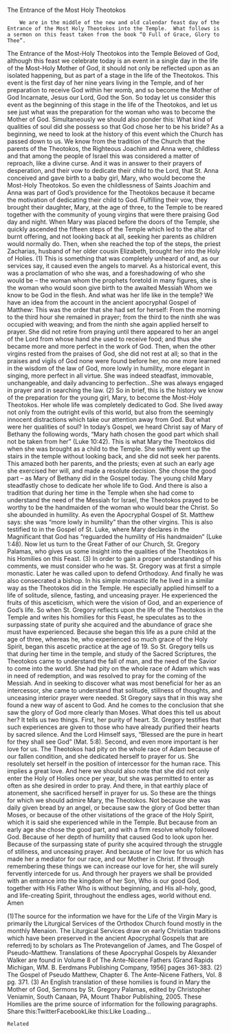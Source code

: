 The Entrance of the Most Holy Theotokos

		We are in the middle of the new and old calendar feast day of the Entrance of the Most Holy Theotokos into the Temple.  What follows is a sermon on this feast taken from the book “O Full of Grace, Glory to Thee”.
The Entrance of the Most-Holy Theotokos into the Temple
Beloved of God, although this feast we celebrate today is an event in a single day in the life of the Most-Holy Mother of God, it should not only be reflected upon as an isolated happening, but as part of a stage in the life of the Theotokos. This event is the first day of her nine years living in the Temple, and of her preparation to receive God within her womb, and so become the Mother of God Incarnate, Jesus our Lord, God the Son. So today let us consider this event as the beginning of this stage in the life of the Theotokos, and let us see just what was the preparation for the woman who was to become the Mother of God. Simultaneously we should also ponder this: What kind of qualities of soul did she possess so that God chose her to be his bride? 
As a beginning, we need to look at the history of this event which the Church has passed down to us. We know from the tradition of the Church that the parents of the Theotokos, the Righteous Joachim and Anna were, childless and that among the people of Israel this was considered a matter of reproach, like a divine curse. And it was in answer to their prayers of desperation, and their vow to dedicate their child to the Lord, that St. Anna conceived and gave birth to a baby girl, Mary, who would become the Most-Holy Theotokos. So even the childlessness of Saints Joachim and Anna was part of God’s providence for the Theotokos because it became the motivation of dedicating their child to God. 
Fulfilling their vow, they brought their daughter, Mary, at the age of three, to the Temple to be reared together with the community of young virgins that were there praising God day and night. When Mary was placed before the doors of the Temple, she quickly ascended the fifteen steps of the Temple which led to the altar of burnt offering, and not looking back at all, seeking her parents as children would normally do. Then, when she reached the top of the steps, the priest Zacharias, husband of her older cousin Elizabeth, brought her into the Holy of Holies. (1) This is something that was completely unheard of and, as our services say, it caused even the angels to marvel. As a historical event, this was a proclamation of who she was, and a foreshadowing of who she would be – the woman whom the prophets foretold in many figures, she is the woman who would soon give birth to the awaited Messiah Whom we know to be God in the flesh.
And what was her life like in the temple? We have an idea from the account in the ancient apocryphal Gospel of Matthew:
This was the order that she had set for herself: From the morning to the third hour she remained in prayer; from the third to the ninth she was occupied with weaving; and from the ninth she again applied herself to prayer. She did not retire from praying until there appeared to her an angel of the Lord from whose hand she used to receive food; and thus she became more and more perfect in the work of God. Then, when the other virgins rested from the praises of God, she did not rest at all; so that in the praises and vigils of God none were found before her, no one more learned in the wisdom of the law of God, more lowly in humility, more elegant in singing, more perfect in all virtue. She was indeed steadfast, immovable, unchangeable, and daily advancing to perfection…She was always engaged in prayer and in searching the law. (2) 
So in brief, this is the history we know of the preparation for the young girl, Mary, to become the Most-Holy Theotokos. Her whole life was completely dedicated to God. She lived away not only from the outright evils of this world, but also from the seemingly innocent distractions which take our attention away from God.
But what were her qualities of soul? In today’s Gospel, we heard Christ say of Mary of Bethany the following words, “Mary hath chosen the good part which shall not be taken from her” (Luke 10:42). This is what Mary the Theotokos did when she was brought as a child to the Temple. She swiftly went up the stairs in the temple without looking back, and she did not seek her parents. This amazed both her parents, and the priests; even at such an early age she exercised her will, and made a resolute decision. She chose the good part – as Mary of Bethany did in the Gospel today. The young child Mary steadfastly chose to dedicate her whole life to God. And there is also a tradition that during her time in the Temple when she had come to understand the need of the Messiah for Israel, the Theotokos prayed to be worthy to be the handmaiden of the woman who would bear the Christ. So she abounded in humility. As even the Apocryphal Gospel of St. Matthew says: she was “more lowly in humility” than the other virgins. This is also testified to in the Gospel of St. Luke, where Mary declares in the Magnificant that God has “reguarded the humility of His handmaiden” (Luke 1:48). 
Now let us turn to the Great Father of our Church, St. Gregory Palamas, who gives us some insight into the qualities of the Theotokos in his Homilies on this Feast. (3) In order to gain a proper understanding of his comments, we must consider who he was. St. Gregory was at first a simple monastic. Later he was called upon to defend Orthodoxy. And finally he was also consecrated a bishop. In his simple monastic life he lived in a similar way as the Theotokos did in the Temple. He especially applied himself to a life of solitude, silence, fasting, and unceasing prayer. He experienced the fruits of this asceticism, which were the vision of God, and an experience of God’s life. So when St. Gregory reflects upon the life of the Theotokos in the Temple and writes his homilies for this Feast, he speculates as to the surpassing state of purity she acquired and the abundance of grace she must have experienced. Because she began this life as a pure child at the age of three, whereas he, who experienced so much grace of the Holy Spirit, began this ascetic practice at the age of 19. 
So St. Gregory tells us that during her time in the temple, and study of the Sacred Scriptures, the Theotokos came to understand the fall of man, and the need of the Savior to come into the world. She had pity on the whole race of Adam which was in need of redemption, and was resolved to pray for the coming of the Messiah. And in seeking to discover what was most beneficial for her as an intercessor, she came to understand that solitude, stillness of thoughts, and unceasing interior prayer were needed. St Gregory says that in this way she found a new way of ascent to God. And he comes to the conclusion that she saw the glory of God more clearly than Moses. 
What does this tell us about her? It tells us two things. First, her purity of heart. St. Gregory testifies that such experiences are given to those who have already purified their hearts by sacred silence. And the Lord Himself says, “Blessed are the pure in heart for they shall see God” (Mat. 5:8). Second, and even more important is her love for us. The Theotokos had pity on the whole race of Adam because of our fallen condition, and she dedicated herself to prayer for us. She resolutely set herself in the position of intercessor for the human race. This implies a great love. And here we should also note that she did not only enter the Holy of Holies once per year, but she was permitted to enter as often as she desired in order to pray. And there, in that earthly place of atonement, she sacrificed herself in prayer for us. 
So these are the things for which we should admire Mary, the Theotokos. Not because she was daily given bread by an angel, or because saw the glory of God better than Moses, or because of the other visitations of the grace of the Holy Spirit, which it is said she experienced while in the Temple. But because from an early age she chose the good part, and with a firm resolve wholly followed God. Because of her depth of humility that caused God to look upon her. Because of the surpassing state of purity she acquired through the struggle of stillness, and unceasing prayer. And because of her love for us which has made her a mediator for our race, and our Mother in Christ. If through remembering these things we can increase our love for her, she will surely fervently intercede for us. And through her prayers we shall be provided with an entrance into the kingdom of her Son, Who is our good God, together with His Father Who is without beginning, and His all-holy, good, and life-creating Spirit, throughout the endless ages, world without end. Amen

(1)The source for the information we have for the Life of the Virgin Mary is primarily the Liturgical Services of the Orthodox Church found mostly in the monthly Menaion. The Liturgical Services draw on early Christian traditions which have been preserved in the ancient Apocryphal Gospels that are referredj to by scholars as The Protevangelion of James, and The Gospel of Pseudo-Matthew. Translations of these Apocryphal Gospels by Alexander Walker are found in Volume 8 of The Ante-Nicene Fathers (Grand Rapids Michigan, WM. B. Eerdmans Publishing Company, 1956] pages 361-383.
(2) The Gospel of Pseudo Matthew, Chapter 6. The Ante-Nicene Fathers, Vol. 8 pg. 371. 
(3) An English translation of these homilies is found in Mary the Mother of God, Sermons by St. Gregory Palamas, edited by Christopher Veniamin, South Canaan, PA, Mount Thabor Publishing, 2005. These Homilies are the prime source of information for the following paragraphs.
 
Share this:TwitterFacebookLike this:Like Loading...

	Related
			